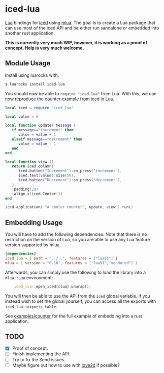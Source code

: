 # iced-lua

[Lua](https://www.lua.org/) bindings for [iced](https://iced.rs/) using [mlua](https://github.com/mlua-rs/mlua).
The goal is to create a Lua package that can use most of the iced API and be either run sandalone or embedded into another rust application.

**This is currently very much WIP, however, it is working as a proof of concept. Help is very much welcome.**

## Module Usage

Install using luarocks with:

```bash
$ luarocks install iced-lua
```

You should now be able to `require "iced-lua"` from Lua.
With this, we can now reproduce the counter example from iced in Lua.

```lua
local iced = require "iced_lua"

local value = 0

local function update( message )
   if message=="increment" then
      value = value + 1
   elseif message=="decrement" then
      value = value - 1
   end
end

local function view ()
   return iced.column{
      iced.button("Increment"):on_press("increment"),
      iced.text(value):size(50),
      iced.button("Decrement"):on_press("decrement"),
   }
   :padding(20)
   :align_x(iced.Center())
end

iced.application( "A cooler counter", update, view ):run()
```

## Embedding Usage

You will have to add the following dependencies.
Note that there is no restriction on the version of Lua, so you are able to use any Lua feature version supported by mlua.

```toml
[dependencies]
iced_lua = { path = "../..", features = ["lua51"] }
mlua = { version = "0.10", features = ["lua51","vendored"] }
```

Afterwards, you can simply use the following to load the library into a `mlua::Lua` environment:

```rust
    iced_lua::open_iced(&lua).unwrap();
```

You will then be able to use the API from the `iced` global variable.
If you instead wish to set the global yourself, you can access all the exports with `iced_lua::exports_table`.

See [examples/counter](examples/counter) for the full example of embedding into a rust application.

## TODO

- [x] Proof of concept.
- [ ] Finish implementing the API.
- [ ] Try to fix the Send issues.
- [ ] Maybe figure out how to use with [love2d](https://www.love2d.org/) if possible?

